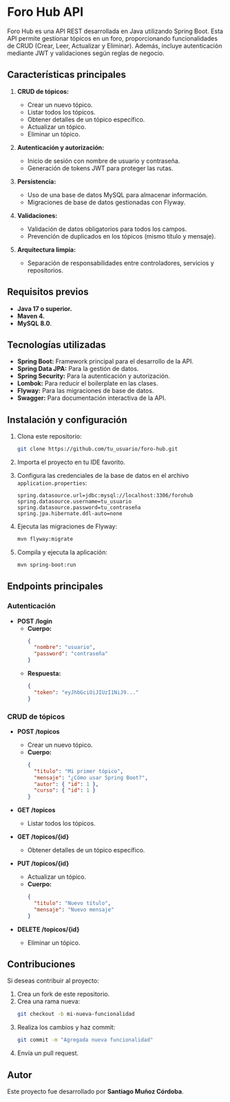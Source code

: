 # Foro Hub API

Foro Hub es una API REST desarrollada en Java utilizando Spring Boot. Esta API permite gestionar tópicos en un foro, proporcionando funcionalidades de CRUD (Crear, Leer, Actualizar y Eliminar). Además, incluye autenticación mediante JWT y validaciones según reglas de negocio.

## Características principales

1. **CRUD de tópicos:**

   - Crear un nuevo tópico.
   - Listar todos los tópicos.
   - Obtener detalles de un tópico específico.
   - Actualizar un tópico.
   - Eliminar un tópico.

2. **Autenticación y autorización:**

   - Inicio de sesión con nombre de usuario y contraseña.
   - Generación de tokens JWT para proteger las rutas.

3. **Persistencia:**

   - Uso de una base de datos MySQL para almacenar información.
   - Migraciones de base de datos gestionadas con Flyway.

4. **Validaciones:**

   - Validación de datos obligatorios para todos los campos.
   - Prevención de duplicados en los tópicos (mismo título y mensaje).

5. **Arquitectura limpia:**

   - Separación de responsabilidades entre controladores, servicios y repositorios.

## Requisitos previos

- **Java 17 o superior.**
- **Maven 4.**
- **MySQL 8.0**.

## Tecnologías utilizadas

- **Spring Boot:** Framework principal para el desarrollo de la API.
- **Spring Data JPA:** Para la gestión de datos.
- **Spring Security:** Para la autenticación y autorización.
- **Lombok:** Para reducir el boilerplate en las clases.
- **Flyway:** Para las migraciones de base de datos.
- **Swagger:** Para documentación interactiva de la API.

## Instalación y configuración

1. Clona este repositorio:

   ```bash
   git clone https://github.com/tu_usuario/foro-hub.git
   ```

2. Importa el proyecto en tu IDE favorito.

3. Configura las credenciales de la base de datos en el archivo `application.properties`:

   ```properties
   spring.datasource.url=jdbc:mysql://localhost:3306/forohub
   spring.datasource.username=tu_usuario
   spring.datasource.password=tu_contraseña
   spring.jpa.hibernate.ddl-auto=none
   ```

4. Ejecuta las migraciones de Flyway:

   ```bash
   mvn flyway:migrate
   ```

5. Compila y ejecuta la aplicación:

   ```bash
   mvn spring-boot:run
   ```

## Endpoints principales

### Autenticación

- **POST /login**
  - **Cuerpo:**
    ```json
    {
      "nombre": "usuario",
      "password": "contraseña"
    }
    ```
  - **Respuesta:**
    ```json
    {
      "token": "eyJhbGciOiJIUzI1NiJ9..."
    }
    ```

### CRUD de tópicos

- **POST /topicos**

  - Crear un nuevo tópico.
  - **Cuerpo:**
    ```json
    {
      "titulo": "Mi primer tópico",
      "mensaje": "¿Cómo usar Spring Boot?",
      "autor": { "id": 1 },
      "curso": { "id": 1 }
    }
    ```

- **GET /topicos**

  - Listar todos los tópicos.

- **GET /topicos/{id}**

  - Obtener detalles de un tópico específico.

- **PUT /topicos/{id}**

  - Actualizar un tópico.
  - **Cuerpo:**
    ```json
    {
      "titulo": "Nuevo título",
      "mensaje": "Nuevo mensaje"
    }
    ```

- **DELETE /topicos/{id}**

  - Eliminar un tópico.

## Contribuciones

Si deseas contribuir al proyecto:

1. Crea un fork de este repositorio.
2. Crea una rama nueva:
   ```bash
   git checkout -b mi-nueva-funcionalidad
   ```
3. Realiza los cambios y haz commit:
   ```bash
   git commit -m "Agregada nueva funcionalidad"
   ```
4. Envía un pull request.

## Autor

Este proyecto fue desarrollado por **Santiago Muñoz Córdoba**.

